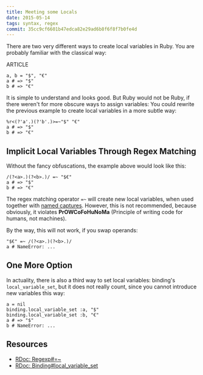 ```yaml
---
title: Meeting some Locals
date: 2015-05-14
tags: syntax, regex
commit: 35cc9cf6601b47edca82e29ad6b8f6f8f7b0fe4d
---
```


There are two very different ways to create local variables in Ruby. You are probably familiar with the classical way:

ARTICLE

    a, b = "$", "€"
    a # => "$"
    b # => "€"

It is simple to understand and looks good. But Ruby would not be Ruby, if there weren't for more obscure ways to assign variables: You could rewrite the previous example to create local variables in a more subtle way:

    %r<(?'a'.)(?'b'.)>=~"$" "€"
    a # => "$"
    b # => "€"

## Implicit Local Variables Through Regex Matching

Without the fancy obfuscations, the example above would look like this:

    /(?<a>.)(?<b>.)/ =~ "$€"
    a # => "$"
    b # => "€"

The regex matching operator `=~` will create new local variables, when used together with [named captures](http://ruby-doc.org/core/Regexp.html#class-Regexp-label-Capturing). However, this is not recommended, because obviously, it violates **PrOWCoFoHuNoMa** (Principle of writing code for humans, not machines).

By the way, this will not work, if you swap operands:

    "$€" =~ /(?<a>.)(?<b>.)/
    a # NameError: ...

## One More Option

In actuality, there is also a third way to set local variables: binding's `local_variable_set`, but it does not really count, since you cannot introduce new variables this way:

    a = nil
    binding.local_variable_set :a, "$"
    binding.local_variable_set :b, "€"
    a # => "$"
    b # NameError: ...

## Resources
- [RDoc: Regexp#=~](http://ruby-doc.org/core/Regexp.html#method-i-3D-7E)
- [RDoc: Binding#local_variable_set](http://ruby-doc.org/core/Binding.html#method-i-local_variable_set)
